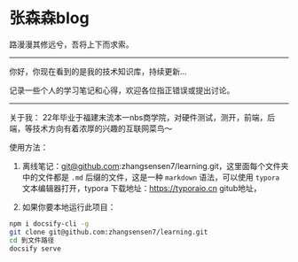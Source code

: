 <h1>张森森blog</h1>

路漫漫其修远兮，吾将上下而求索。

---

你好，你现在看到的是我的技术知识库，持续更新...

记录一些个人的学习笔记和心得，欢迎各位指正错误或提出讨论。


---
关于我：
22年毕业于福建末流本一nbs商学院，对硬件测试，测开，前端，后端，等技术方向有着浓厚的兴趣的互联网菜鸟～

使用方法：
1. 离线笔记：git@github.com:zhangsensen7/learning.git，这里面每个文件夹中的文件都是 `.md` 后缀的文件，这是一种 `markdown` 语法，可以使用 `typora` 文本编辑器打开，typora 下载地址：https://typoraio.cn
gitub地址，

2. 如果你要本地运行此项目：
```bash
npm i docsify-cli -g 
git clone git@github.com:zhangsensen7/learning.git
cd 到文件路径
docsify serve
```

